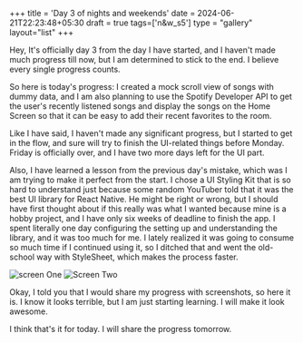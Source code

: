 +++
title = 'Day 3 of nights and weekends'
date = 2024-06-21T22:23:48+05:30
draft = true
tags=['n&w_s5']
type = "gallery"
layout="list"
+++

Hey, It's officially day 3 from the day I have started, and I haven't made much progress till now, but I am determined to stick to the end. I believe every single progress counts.

So here is today's progress: I created a mock scroll view of songs with dummy data, and I am also planning to use the Spotify Developer API to get the user's recently listened songs and display the songs on the Home Screen so that it can be easy to add their recent favorites to the room.

Like I have said, I haven't made any significant progress, but I started to get in the flow, and sure will try to finish the UI-related things before Monday. Friday is officially over, and I have two more days left for the UI part.

Also, I have learned a lesson from the previous day's mistake, which was I am trying to make it perfect from the start. I chose a UI Styling Kit that is so hard to understand just because some random YouTuber told that it was the best UI library for React Native. He might be right or wrong, but I should have first thought about if this really was what I wanted because mine is a hobby project, and I have only six weeks of deadline to finish the app. I spent literally one day configuring the setting up and understanding the library, and it was too much for me. I lately realized it was going to consume so much time if I continued using it, so I ditched that and went the old-school way with StyleSheet, which makes the process faster.

![screen One](/loginscreen.jpg) ![Screen Two](/homeScreen.jpg)

Okay, I told you that I would share my progress with screenshots, so here it is. I know it looks terrible, but I am just starting learning. I will make it look awesome.

I think that's it for today. I will share the progress tomorrow.
